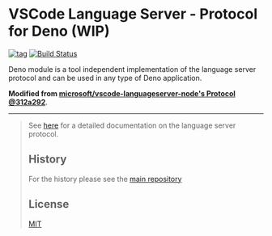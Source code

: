 # VSCode Language Server - Protocol for Deno (WIP)

[![tag](https://img.shields.io/github/release/denodev/deno_vscode_languageserver)](https://github.com/denodev/deno_vscode_languageserver/releases)
[![Build Status](https://github.com/denodev/deno_vscode_languageserver/workflows/ci/badge.svg?branch=master)](https://github.com/denodev/deno_vscode_languageserver/actions)

Deno module is a tool independent implementation of the language server protocol and can be used in any type of Deno application.

**Modified from [microsoft/vscode-languageserver-node's Protocol @312a292](https://github.com/microsoft/vscode-languageserver-node/tree/312a292c17be6055e8beea32c01cd7c6780ffd3b/protocol)**.

---------

> See [here](https://github.com/Microsoft/language-server-protocol) for a detailed documentation on the language server protocol.
> 
> ## History
> 
> For the history please see the [main repository](https://github.com/Microsoft/vscode-languageserver-node/blob/master/README.md)
> 
> ## License
> [MIT](https://github.com/Microsoft/vscode-languageserver-node/blob/master/License.txt)